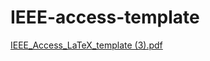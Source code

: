 # IEEE-access-template

[IEEE_Access_LaTeX_template (3).pdf](https://github.com/user-attachments/files/17148769/IEEE_Access_LaTeX_template.3.pdf)
